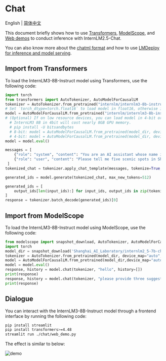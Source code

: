 # Chat

English | [简体中文](./README_zh-CN.md)

This document briefly shows how to use [Transformers](#import-from-transformers), [ModelScope](#import-from-modelscope), and [Web demos](#dialogue) to conduct inference with InternLM2.5-Chat.

You can also know more about the [chatml format](./chat_format.md) and how to use [LMDeploy for inference and model serving](./lmdeploy.md).

## Import from Transformers

To load the InternLM3-8B-Instruct model using Transformers, use the following code:

```python
import torch
from transformers import AutoTokenizer, AutoModelForCausalLM
tokenizer = AutoTokenizer.from_pretrained("internlm/internlm3-8b-instruct", trust_remote_code=True)
# Set `torch_dtype=torch.float16` to load model in float16, otherwise it will be loaded as float32 and might cause OOM Error.
model = AutoModelForCausalLM.from_pretrained("internlm/internlm3-8b-instruct", trust_remote_code=True, torch_dtype=torch.float16)
# (Optional) If on low resource devices, you can load model in 4-bit or 8-bit to further save GPU memory via bitsandbytes.
  # InternLM3 8B in 4bit will cost nearly 8GB GPU memory.
  # pip install -U bitsandbytes
  # 8-bit: model = AutoModelForCausalLM.from_pretrained(model_dir, device_map="auto", trust_remote_code=True, load_in_8bit=True)
  # 4-bit: model = AutoModelForCausalLM.from_pretrained(model_dir, device_map="auto", trust_remote_code=True, load_in_4bit=True)
model = model.eval()

messages = [
    {"role": "system", "content": "You are an AI assistant whose name is InternLM."},
    {"role": "user", "content": "Please tell me five scenic spots in Shanghai"},
 ]
tokenized_chat = tokenizer.apply_chat_template(messages, tokenize=True, add_generation_prompt=True, return_tensors="pt")

generated_ids = model.generate(tokenized_chat, max_new_tokens=512)

generated_ids = [
    output_ids[len(input_ids):] for input_ids, output_ids in zip(tokenized_chat, generated_ids)
]
response = tokenizer.batch_decode(generated_ids)[0]
```

## Import from ModelScope

To load the InternLM3-8B-Instruct model using ModelScope, use the following code:

```python
from modelscope import snapshot_download, AutoTokenizer, AutoModelForCausalLM
import torch
model_dir = snapshot_download('Shanghai_AI_Laboratory/internlm2_5-7b-chat')
tokenizer = AutoTokenizer.from_pretrained(model_dir, device_map="auto", trust_remote_code=True,torch_dtype=torch.float16)
model = AutoModelForCausalLM.from_pretrained(model_dir,device_map="auto",  trust_remote_code=True,torch_dtype=torch.float16)
model = model.eval()
response, history = model.chat(tokenizer, "hello", history=[])
print(response)
response, history = model.chat(tokenizer, "please provide three suggestions about time management", history=history)
print(response)
```

## Dialogue

You can interact with the InternLM3-8B-Instruct model through a frontend interface by running the following code:

```bash
pip install streamlit
pip install transformers>=4.48
streamlit run ./chat/web_demo.py
```

The effect is similar to below:

![demo](https://github.com/InternLM/InternLM/assets/9102141/11b60ee0-47e4-42c0-8278-3051b2f17fe4)
